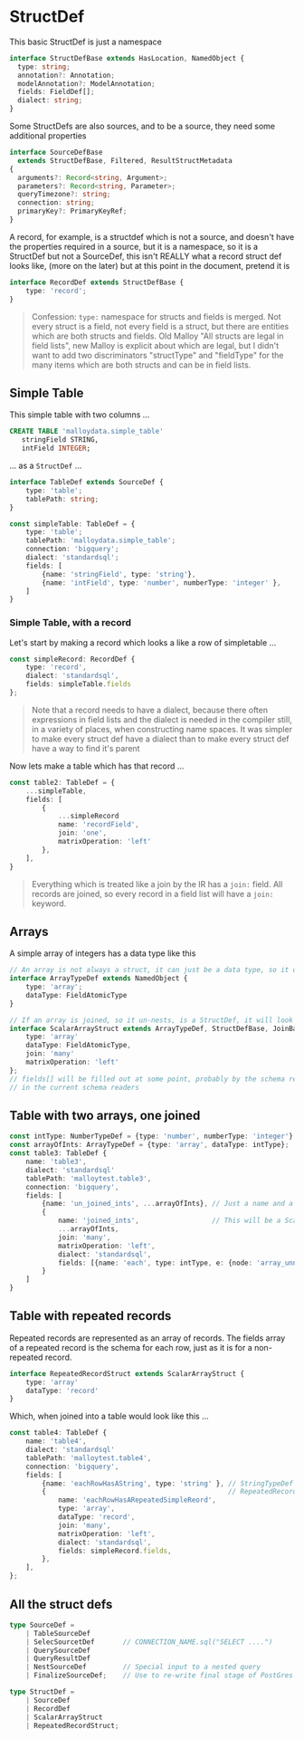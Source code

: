 # StructDef

This basic StructDef is just a namespace

```TypeScript
interface StructDefBase extends HasLocation, NamedObject {
  type: string;
  annotation?: Annotation;
  modelAnnotation?: ModelAnnotation;
  fields: FieldDef[];
  dialect: string;
}
```

Some StructDefs are also sources, and to be a source, they need some additional properties

```TypeScript
interface SourceDefBase
  extends StructDefBase, Filtered, ResultStructMetadata
{
  arguments?: Record<string, Argument>;
  parameters?: Record<string, Parameter>;
  queryTimezone?: string;
  connection: string;
  primaryKey?: PrimaryKeyRef;
}
```

A record, for example, is a structdef which is not a source, and doesn't have the properties required in a source,
but it is a namespace, so it is a StructDef but not a SourceDef, this isn't REALLY what a record struct def looks like,
(more on the later) but at this point in the document, pretend it is

```TypeScript
interface RecordDef extends StructDefBase {
    type: 'record';
}
```

> Confession: `type:` namespace for structs and fields is merged. Not every struct is a field, not every field is a struct, but there are entities which are both structs and fields. Old Malloy "All structs are legal in field lists",
new Malloy is explicit about which are legal, but I didn't want to add two discriminators "structType" and "fieldType" for the many items which are both structs and can be in field lists.

## Simple Table

This simple table with two columns ...

```SQL
CREATE TABLE 'malloydata.simple_table'
   stringField STRING,
   intField INTEGER;
```

... as a `StructDef` ...

```TypeScript
interface TableDef extends SourceDef {
    type: 'table';
    tablePath: string;
}

const simpleTable: TableDef = {
    type: 'table';
    tablePath: 'malloydata.simple_table';
    connection: 'bigquery';
    dialect: 'standardsql';
    fields: [
        {name: 'stringField', type: 'string'},
        {name: 'intField', type: 'number', numberType: 'integer' },
    ]
}
```

### Simple Table, with a record

Let's start by making a record which looks a like a row of simpletable ...

```TypeScript
const simpleRecord: RecordDef {
    type: 'record',
    dialect: 'standardsql',
    fields: simpleTable.fields
};
```

> Note that a record needs to have a dialect, because there often expressions in
> field lists and the dialect is needed in the compiler still, in a variety of
> places, when constructing name spaces. It was simpler to make every struct def
> have a dialect than to make every struct def have a way to find it's parent

Now lets make a table which has that record ...

```TypeScript
const table2: TableDef = {
    ...simpleTable,
    fields: [
        {
            ...simpleRecord
            name: 'recordField',
            join: 'one',
            matrixOperation: 'left'
        },
    ],
}
```

> Everything which is treated like a join by the IR has a `join:` field. All records
> are joined, so every record in a field list will have a `join:` keyword.

## Arrays

A simple array of integers has a data type like this

```TypeScript
// An array is not always a struct, it can just be a data type, so it does NOT extend StructDefbase
interface ArrayTypeDef extends NamedObject {
    type: 'array';
    dataType: FieldAtomicType
}

// If an array is joined, so it un-nests, is a StructDef, it will look like this
interface ScalarArrayStruct extends ArrayTypeDef, StructDefBase, JoinBase {
    type: 'array'
    dataType: FieldAtomicType,
    join: 'many'
    matrixOperation: 'left'
};
// fields[] will be filled out at some point, probably by the schema reader like it is
// in the current schema readers
```

## Table with two arrays, one joined

```TypeScript
const intType: NumberTypeDef = {type: 'number', numberType: 'integer'};
const arrayOfInts: ArrayTypeDef = {type: 'array', dataType: intType};
const table3: TableDef {
    name: 'table3',
    dialect: 'standardsql'
    tablePath: 'malloytest.table3',
    connection: 'bigquery',
    fields: [
        {name: 'un_joined_ints', ...arrayOfInts}, // Just a name and a type, not a struct, no fields
        {
            name: 'joined_ints',                  // This will be a ScalarArrayStruct
            ...arrayOfInts,
            join: 'many',
            matrixOperation: 'left',
            dialect: 'standardsql',
            fields: [{name: 'each', type: intType, e: {node: 'array_unnest', arrayName: 'joined_ints' }}],
        }
    ]
}
```

## Table with repeated records

Repeated records are represented as an array of records. The fields array of a repeated record is
the schema for each row, just as it is for a non-repeated record.

```TypeScript
interface RepeatedRecordStruct extends ScalarArrayStruct {
    type: 'array'
    dataType: 'record'
}
```

Which, when joined into a table would look like this ...

```TypeScript
const table4: TableDef {
    name: 'table4',
    dialect: 'standardsql'
    tablePath: 'malloytest.table4',
    connection: 'bigquery',
    fields: [
        {name: 'eachRowHasAString', type: 'string' }, // StringTypeDef & FieldDefBase
        {                                             // RepeatedRecordStruct & FieldDefBase
            name: 'eachRowHasARepeatedSimpleReord',
            type: 'array',
            dataType: 'record',
            join: 'many',
            matrixOperation: 'left',
            dialect: 'standardsql',
            fields: simpleRecord.fields,
        },
    ],
};
```

## All the struct defs

```TypeScript
type SourceDef =
    | TableSourceDef
    | SelecSourcetDef       // CONNECTION_NAME.sql("SELECT ....")
    | QuerySourceDef
    | QueryResultDef
    | NestSourceDef         // Special input to a nested query
    | FinalizeSourceDef;    // Use to re-write final stage of PostGres queries

type StructDef =
    | SourceDef
    | RecordDef
    | ScalarArrayStruct
    | RepeatedRecordStruct;
```
